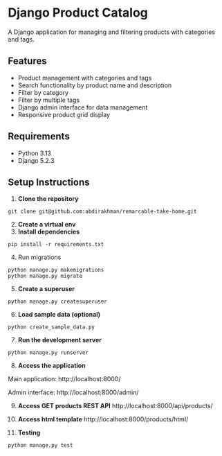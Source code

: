 # Django Product Catalog

A Django application for managing and filtering products with categories and tags.

## Features

- Product management with categories and tags
- Search functionality by product name and description
- Filter by category
- Filter by multiple tags
- Django admin interface for data management
- Responsive product grid display

## Requirements

- Python 3.13
- Django 5.2.3

## Setup Instructions

1. **Clone the repository**
```
git clone git@github.com:abdirakhman/remarcable-take-home.git
```

2. **Create a virtual env**
3. **Install dependencies**
```
pip install -r requirements.txt
```
4. Run migrations
```
python manage.py makemigrations
python manage.py migrate
```
5. **Create a superuser**
```
python manage.py createsuperuser
```
6. **Load sample data (optional)**
```
python create_sample_data.py
```
7. **Run the development server**
```
python manage.py runserver
```
8. **Access the application**

Main application: http://localhost:8000/

Admin interface: http://localhost:8000/admin/

9. **Access GET products REST API**
http://localhost:8000/api/products/

10. **Access html template**
http://localhost:8000/products/html/

11. **Testing**
```
python manage.py test
```

